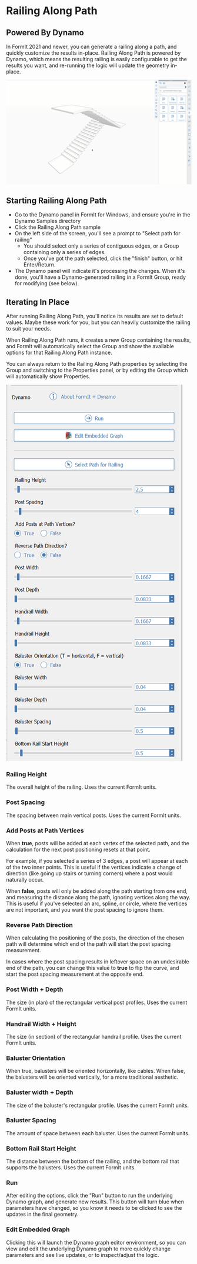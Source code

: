 # Railing Along Path

## Powered By Dynamo

In FormIt 2021 and newer, you can generate a railing along a path, and quickly customize the results in-place. Railing Along Path is powered by Dynamo, which means the resulting railing is easily configurable to get the results you want, and re-running the logic will update the geometry in-place.

![](../.gitbook/assets/railing-along-path.gif)

## Starting Railing Along Path

* Go to the Dynamo panel in FormIt for Windows, and ensure you're in the Dynamo Samples directory
* Click the Railing Along Path sample
* On the left side of the screen, you'll see a prompt to "Select path for railing"
  * You should select only a series of contiguous edges, or a Group containing only a series of edges.
  * Once you've got the path selected, click the "finish" button, or hit Enter/Return.
* The Dynamo panel will indicate it's processing the changes. When it's done, you'll have a Dynamo-generated railing in a FormIt Group, ready for modifying \(see below\).

## Iterating In Place

After running Railing Along Path, you'll notice its results are set to default values. Maybe these work for you, but you can heavily customize the railing to suit your needs.

When Railing Along Path runs, it creates a new Group containing the results, and FormIt will automatically select the Group and show the available options for that Railing Along Path instance. 

You can always return to the Railing Along Path properties by selecting the Group and switching to the Properties panel, or by editing the Group which will automatically show Properties.

![](../.gitbook/assets/railing-along-path-options.png)

### Railing Height

The overall height of the railing. Uses the current FormIt units.

### Post Spacing

The spacing between main vertical posts. Uses the current FormIt units.

### Add Posts at Path Vertices

When **true**, posts will be added at each vertex of the selected path, and the calculation for the next post positioning resets at that point. 

For example, if you selected a series of 3 edges, a post will appear at each of the two inner points. This is useful if the vertices indicate a change of direction \(like going up stairs or turning corners\) where a post would naturally occur.

When **false**, posts will only be added along the path starting from one end, and measuring the distance along the path, ignoring vertices along the way. This is useful if you've selected an arc, spline, or circle, where the vertices are not important, and you want the post spacing to ignore them.

### Reverse Path Direction

When calculating the positioning of the posts, the direction of the chosen path will determine which end of the path will start the post spacing measurement.

In cases where the post spacing results in leftover space on an undesirable end of the path, you can change this value to **true** to flip the curve, and start the post spacing measurement at the opposite end.

### Post Width + Depth

The size \(in plan\) of the rectangular vertical post profiles. Uses the current FormIt units.

### Handrail Width + Height

The size \(in section\) of the rectangular handrail profile. Uses the current FormIt units.

### Baluster Orientation

When true, balusters will be oriented horizontally, like cables. When false, the balusters will be oriented vertically, for a more traditional aesthetic.

### Baluster width + Depth

The size of the baluster's rectangular profile. Uses the current FormIt units.

### Baluster Spacing

The amount of space between each baluster. Uses the current FormIt units.

### Bottom Rail Start Height

The distance between the bottom of the railing, and the bottom rail that supports the balusters. Uses the current FormIt units.

### Run

After editing the options, click the "Run" button to run the underlying Dynamo graph, and generate new results. This button will turn blue when parameters have changed, so you know it needs to be clicked to see the updates in the final geometry.‌

### Edit Embedded Graph

Clicking this will launch the Dynamo graph editor environment, so you can view and edit the underlying Dynamo graph to more quickly change parameters and see live updates, or to inspect/adjust the logic.

